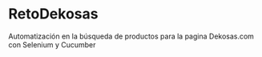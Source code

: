 # RetoDekosas
Automatización en la búsqueda de productos para la pagina Dekosas.com con Selenium y Cucumber
